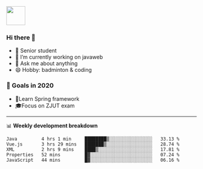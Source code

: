 <img src="https://github.com/egoist/egoist/raw/master/balloon.gif" width="50">

### Hi there 🐏

- 🌱 Senior student
- 🔭 I’m currently working on javaweb
- 💬 Ask me about anything
- 😄 Hobby: badminton & coding

### 🚀 Goals in 2020
+ 🍃Learn Spring framework
+ 🎓Focus on ZJUT exam
-------

📊 **Weekly development breakdown**
<!--START_SECTION:waka-->
```text
Java         4 hrs 1 min     ████████▒░░░░░░░░░░░░░░░░   33.13 % 
Vue.js       3 hrs 29 mins   ███████▒░░░░░░░░░░░░░░░░░   28.74 % 
XML          2 hrs 9 mins    ████▒░░░░░░░░░░░░░░░░░░░░   17.81 % 
Properties   52 mins         █▓░░░░░░░░░░░░░░░░░░░░░░░   07.24 % 
JavaScript   44 mins         █▓░░░░░░░░░░░░░░░░░░░░░░░   06.16 % 
```
<!--END_SECTION:waka-->

